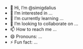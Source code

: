 - 👋 Hi, I’m @simigdalius
- 👀 I’m interested in ...
- 🌱 I’m currently learning ...
- 💞️ I’m looking to collaborate on ...
- 📫 How to reach me ...
- 😄 Pronouns: ...
- ⚡ Fun fact: ...

<!---
simigdalius/simigdalius is a ✨ special ✨ repository because its `README.md` (this file) appears on your GitHub profile.
You can click the Preview link to take a look at your changes.
--->
